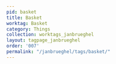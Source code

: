 ```yaml
---
pid: basket
title: Basket
worktag: Basket
category: Things
collection: worktags_janbrueghel
layout: tagpage_janbrueghel
order: '007'
permalink: "/janbrueghel/tags/basket/"
---
```

